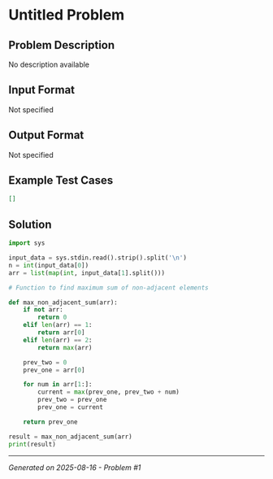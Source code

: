 # Untitled Problem

## Problem Description
No description available

## Input Format
Not specified

## Output Format
Not specified

## Example Test Cases
```json
[]
```

## Solution
```python
import sys

input_data = sys.stdin.read().strip().split('\n')
n = int(input_data[0])
arr = list(map(int, input_data[1].split()))

# Function to find maximum sum of non-adjacent elements

def max_non_adjacent_sum(arr):
    if not arr:
        return 0
    elif len(arr) == 1:
        return arr[0]
    elif len(arr) == 2:
        return max(arr)

    prev_two = 0
    prev_one = arr[0]

    for num in arr[1:]:
        current = max(prev_one, prev_two + num)
        prev_two = prev_one
        prev_one = current

    return prev_one

result = max_non_adjacent_sum(arr)
print(result)
```

---
*Generated on 2025-08-16 - Problem #1*